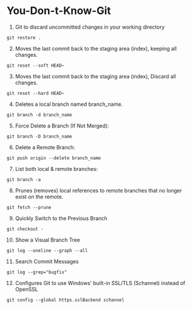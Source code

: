 # You-Don-t-Know-Git

1. Git to discard uncommitted changes in your working directory

```
git restore .

```
2. Moves the last commit back to the staging area (index), keeping all changes.

```
git reset --soft HEAD~

```
3. Moves the last commit back to the staging area (index), Discard all changes.

```
git reset --hard HEAD~
```
4. Deletes a local branch named branch_name.

```
git branch -d branch_name

```
5. Force Delete a Branch (If Not Merged):

```
git branch -D branch_name

```
6. Delete a Remote Branch:

```
git push origin --delete branch_name

```
7. List both local & remote branches:

```
git branch -a

```
8. Prunes (removes) local references to remote branches that no longer exist on the remote.

```
git fetch --prune

```
9. Quickly Switch to the Previous Branch

```
git checkout -
```
10. Show a Visual Branch Tree

```
git log --oneline --graph --all
```
11. Search Commit Messages

```
git log --grep="bugfix"
```
12. Configures Git to use Windows' built-in SSL/TLS (Schannel) instead of OpenSSL

```
git config --global https.sslBackend schannel
```

















